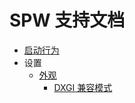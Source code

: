 # SPW 支持文档

- [启动行为](/features/launch-behavior)
- 设置
  - [外观](/settings/appearance)
    - [DXGI 兼容模式](/settings/dxgi-compat-mode)